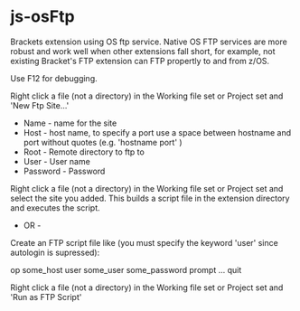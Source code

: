 # js-osFtp
Brackets extension using OS ftp service.  Native OS FTP services are more robust and work well when other extensions fall short, 
for example, not existing Bracket's FTP extension can FTP propertly to and from z/OS.

Use F12 for debugging.

Right click a file (not a directory) in the Working file set or Project set and 'New Ftp Site...'

* Name - name for the site
* Host - host name, to specify a port use a space between hostname and port without quotes (e.g. 'hostname port' )
* Root - Remote directory to ftp to
* User - User name
* Password - Password

Right click a file (not a directory) in the Working file set or Project set and select the site you added.  This builds
a script file in the extension directory and executes the script.

- OR -

Create an FTP script file like (you must specify the keyword 'user' since autologin is supressed):

  op some_host
  user 
  some_user 
  some_password
  prompt
  ...
  quit
  
Right click a file (not a directory) in the Working file set or Project set and 'Run as FTP Script'